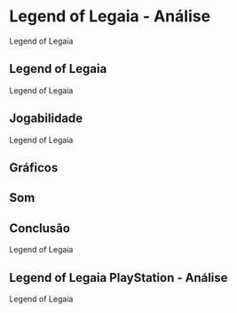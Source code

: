 ---
---

# Legend of Legaia - Análise

Legend of Legaia

## Legend of Legaia

Legend of Legaia

## Jogabilidade

Legend of Legaia

## Gráficos


## Som

## Conclusão

Legend of Legaia

## Legend of Legaia PlayStation - Análise

Legend of Legaia
